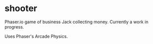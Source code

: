 # shooter
Phaser.io game of business Jack collecting money. Currently a work in progress.

Uses Phaser's Arcade Physics.
